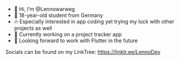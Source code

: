 - 👋 Hi, I’m @Lennowarweg
- 📝 18-year-old student from Germany
- 🔥 Especially interested in app coding yet trying my luck with other projects as well
- 🌱 Currently working on a project tracker app
- 👀 Looking forward to work with Flutter in the future

Socials can be found on my LinkTree:
https://linktr.ee/LennoDev


<!---
Lennowarweg/Lennowarweg is a ✨ special ✨ repository because its `README.md` (this file) appears on your GitHub profile.
You can click the Preview link to take a look at your changes.
--->
